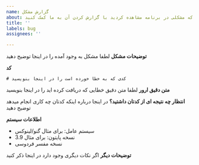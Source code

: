 ```yaml
---
name: گزارش مشکل
about: در صورتی که مشکلی در برنامه مشاهده کردید با گزارش کردن آن به ما کمک کنید
title: ''
labels: bug
assignees: ''

---
```


**توضیحات مشکل**
لطفا مشکل به وجود آمده را در اینجا توضیح دهید

**کد**
```
# کدی که به خطا خورده است را در اینجا بنویسید
```

**متن دقیق ارور**
لطفا متن دقیق خطایی که دریافت کرده اید را در اینجا بنویسید

**انتظار چه نتیجه ای از کدتان داشتید؟**
در اینجا درباره اینکه کدتان چه کاری انجام میدهد توضیح دهید

**اطلاعات سیستم**
- سیستم عامل: برای مثال گنو/لینوکس
- نسخه پایتون: برای مثال 3.9
- نسخه مفسر فردوسی

**توضیحات دیگر**
اگر نکات دیگری وجود دارد در اینجا ذکر کنید
